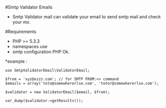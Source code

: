 #Smtp Validator Emails

* Smtp Validator mail can validate your email to send smtp mail and check your mx.

#Requirements

* PHP >= 5.3.3
* namespaces use
* smtp configuration PHP Ok.

*example :

```
use SmtpValidatorEmail\ValidatorEmail;

$from = 'xyz@xzzz.com'; // for SMTP FROM:<> command
$emails = array('toto@somewhererlse.com', 'totor@somewhererlse.com');

$validator = new ValidatorEmail($email, $from);

var_dump($validator->getResults());
```
